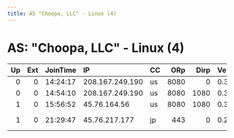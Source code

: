 ```yaml
---
title: AS "Choopa, LLC" - Linux (4)
---
```


# AS: "Choopa, LLC" - Linux (4)

|   Up |   Ext | JoinTime   | IP              | CC   |   ORp |   Dirp | Version   | Contact                     | Nickname            |   eFamMembers |
|-----:|------:|:-----------|:----------------|:-----|------:|-------:|:----------|:----------------------------|:--------------------|--------------:|
|    0 |     0 | 14:24:17   | 208.167.249.190 | us   |  8080 |      0 | 0.3.2.9   | mtxq@protonmail.com         | ididntedittheconfig |             1 |
|    0 |     0 | 14:54:10   | 208.167.249.190 | us   |  8080 |   1080 | 0.3.2.9   | mtxq@protonmail.com         | Xq                  |             1 |
|    1 |     0 | 15:56:52   | 45.76.164.56    | us   |  8080 |   1080 | 0.3.2.9   | mtxq@protonmail.com         | Xq                  |             1 |
|    1 |     0 | 21:29:47   | 45.76.217.177   | jp   |   443 |      0 | 0.2.9.14  | Chris Chen &lt;i AT zxc dot | SoSimpleForTor      |             1 |
